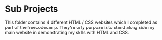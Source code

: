 # Sub Projects

This folder contains 4 different HTML / CSS websites which I completed as part of the freecodecamp.
They're only purpose is to stand along side my main website in demonstrating my skills with HTML and CSS. 

